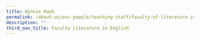 ```yaml
---
title: Wynnie Kwok
permalink: /about-us/our-people/teaching-staff/faculty-of-literature-in-english/wynnie-kwok/
description: ""
third_nav_title: Faculty Literature in English
---
```

